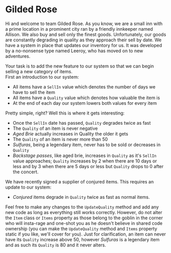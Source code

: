 Gilded Rose
===========
Hi and welcome to team Gilded Rose. As you know, we are a small inn with a prime location in a prominent city ran by a friendly innkeeper named Allison. We also buy and sell only the finest goods. Unfortunately, our goods are constantly degrading in quality as they approach their sell by date. We have a system in place that updates our inventory for us. It was developed by a no-nonsense type named Leeroy, who has moved on to new adventures. 

Your task is to add the new feature to our system so that we can begin selling a new category of items.  
First an introduction to our system:
* All items have a `SellIn` value which denotes the number of days we have to sell the item
* All items have a `Quality` value which denotes how valuable the item is
* At the end of each day our system lowers both values for every item

Pretty simple, right? Well this is where it gets interesting:
* Once the `SellIn` date has passed, `Quality` degrades twice as fast
* The `Quality` of an item is never negative
* _Aged Brie_ actually increases in Quality the older it gets
* The `Quality` of an item is never more than 50
* _Sulfuras_, being a legendary item, never has to be sold or decreases in `Quality`
* _Backstage passes_, like aged brie, increases in `Quality` as it's `SellIn` value approaches; `Quality` increases by 2 when there are 10 days or less and by 3 when there are 5 days or less but `Quality` drops to 0 after the concert.

We have recently signed a supplier of conjured items. This requires an update to our system:
* _Conjured_ items degrade in `Quality` twice as fast as normal items.

Feel free to make any changes to the `UpdateQuality` method and add any new code as long as everything still works correctly. However, do not alter the `Item` class or `Items` property as those belong to the goblin in the corner who will insta-rage and one-shot you as he doesn't believe in shared code ownership (you can make the `UpdateQuality` method and `Items` property static if you like, we'll cover for you).
Just for clarification, an item can never have its `Quality` increase above 50, however _Sulfuras_ is a legendary item and as such its `Quality` is 80 and it never alters.

